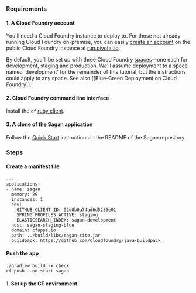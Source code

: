 ### Requirements

#### 1. A Cloud Foundry account

You'll need a Cloud Foundry instance to deploy to. For those not already running Cloud Foundry on-premise, you can easily [create an account](https://console.run.pivotal.io/register) on the public Cloud Foundry instance at [run.pivotal.io](http://run.pivotal.io).

By default, you'll be set up with three Cloud Foundry [spaces](http://docs.cloudfoundry.com/docs/using/managing-apps/orgs-and-spaces.html)—one each for development, staging and production. We'll assume deployment to a space named 'development' for the remainder of this tutorial, but the instructions could apply to any space. See also [[Blue-Green Deployment on Cloud Foundry]].

#### 2. Cloud Foundry command line interface

Install the `cf` [ruby client](http://docs.cloudfoundry.com/docs/using/managing-apps/cf/).

#### 3. A clone of the Sagan application

Follow the [Quick Start](https://github.com/cbeams/spring.io#quick-start--build-and-run-the-app-locally) instructions in the README of the Sagan repository.


### Steps

#### Create a manifest file
```
---
applications:
- name: sagan
  memory: 2G
  instances: 1
  env:
    GITHUB_CLIENT_ID: 92d0b0a74ad6d5236e01
    SPRING_PROFILES_ACTIVE: staging
    ELASTICSEARCH_INDEX: sagan-development
  host: sagan-staging-blue
  domain: cfapps.io
  path: ../build/libs/sagan-site.jar
  buildpack: https://github.com/cloudfoundry/java-buildpack
```

#### Push the app

    ./gradlew build -x check
    cf push --no-start sagan

#### 1. Set up the CF environment